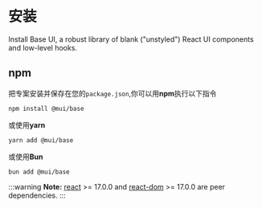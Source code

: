 # 安装

<p class="description">Install Base UI, a robust library of blank ("unstyled") React UI components and low-level hooks.</p>

## npm

把专案安装并保存在您的`package.json`,你可以用**npm**执行以下指令

```bash
npm install @mui/base
```

或使用**yarn**

```bash
yarn add @mui/base
```

或使用**Bun**

```bash
bun add @mui/base
```

<!-- #react-peer-version -->

:::warning
**Note:** [react](https://www.npmjs.com/package/react) >= 17.0.0 and [react-dom](https://www.npmjs.com/package/react-dom) >= 17.0.0 are peer dependencies.
:::

